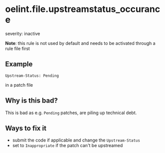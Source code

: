 # oelint.file.upstreamstatus_occurance

severity: inactive

**Note**: this rule is not used by default and needs to be activated through a rule file first

## Example

```
Upstream-Status: Pending
```

in a patch file

## Why is this bad?

This is bad as e.g. ``Pending`` patches, are piling up technical debt.

## Ways to fix it

- submit the code if applicable and change the ``Upstream-Status``
- set to ``Inappropriate`` if the patch can't be upstreamed
